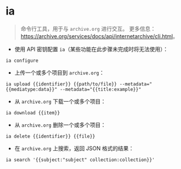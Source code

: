 # ia

> 命令行工具，用于与 `archive.org` 进行交互。
> 更多信息：<https://archive.org/services/docs/api/internetarchive/cli.html>。

- 使用 API 密钥配置 `ia`（某些功能在此步骤未完成时将无法使用）：

`ia configure`

- 上传一个或多个项目到 `archive.org`：

`ia upload {{identifier}} {{path/to/file}} --metadata="{{mediatype:data}}" --metadata="{{title:example}}"`

- 从 `archive.org` 下载一个或多个项目：

`ia download {{item}}`

- 从 `archive.org` 删除一个或多个项目：

`ia delete {{identifier}} {{file}}`

- 在 `archive.org` 上搜索，返回 JSON 格式的结果：

`ia search '{{subject:"subject" collection:collection}}'`